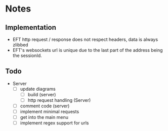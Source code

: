 # Notes

## Implementation

- EFT http request / response does not respect headers, data is always zlibbed
- EFT's websockets url is unique due to the last part of the address being the sessionId.

## Todo

- Server
  - [ ] update diagrams
    - [ ] build (server)
    - [ ] http request handling (Server)
  - [ ] comment code (server)
  - [ ] implement minimal requests
  - [ ] get into the main menu
  - [ ] implement regex support for urls
